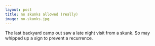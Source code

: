 ```yaml
---
layout: post
title: no skunks allowed (really)
image: no-skunks.jpg
---
```


The last backyard camp out saw a late night visit from a skunk. So may whipped
up a sign to prevent a recurrence.

